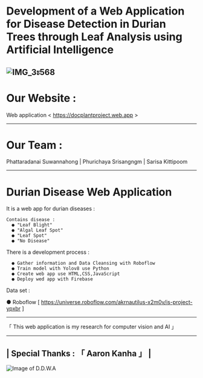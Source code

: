 # Development of a Web Application for Disease Detection in Durian Trees through Leaf Analysis using Artificial Intelligence


![IMG_3ะ568](https://github.com/Akari-11000/Web-application-durian-disease/assets/80401493/1b41afe2-cef4-4ec1-8225-4f70a7d00dbf)
-------------------------------------------------------------------------------

# Our Website :

Web application 
  < https://docplantproject.web.app >

-------------------------------------------------------------------------------

# Our Team :

  Phattaradanai Suwannahong | Phurichaya Srisangngm | Sarisa Kittipoom
 
-------------------------------------------------------------------------------

# Durian Disease Web Application 
  It is a web app for durian diseases :
    
    Contains disease :
      ● "Leaf Blight"
      ● "Algal Leaf Spot"
      ● "Leaf Spot"
      ● "No Disease"
      
   There is a development process :
  
      ● Gather information and Data Cleansing with Roboflow
      ● Train model with Yolov8 use Python
      ● Create web app use HTML,CSS,JavaScript 
      ● Deploy wed app with Firebase

  Data set :

  ● Roboflow [ https://universe.roboflow.com/akrnautilus-x2m0v/is-project-ypxbr ]

-------------------------------------------------------------------------------

「 This web application is my research for computer vision and AI 」

-------------------------------------------------------------------------------
|                  Special Thanks : 「  Aaron Kanha  」                       |
-------------------------------------------------------------------------------
![Image of D.D.W.A](https://docplantproject.web.app/SMTE.png)

